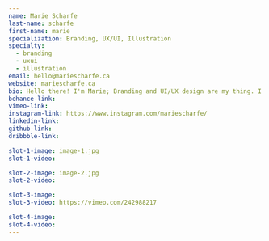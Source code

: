 ```yaml
---
name: Marie Scharfe
last-name: scharfe
first-name: marie
specialization: Branding, UX/UI, Illustration
specialty:
  - branding
  - uxui
  - illustration
email: hello@mariescharfe.ca
website: mariescharfe.ca
bio: Hello there! I'm Marie; Branding and UI/UX design are my thing. I'm influenced by art, culture, music, and fashion. I love a good laugh and I also enjoy Thrills—yeah, the soap gum.
behance-link:
vimeo-link:
instagram-link: https://www.instagram.com/mariescharfe/
linkedin-link:
github-link:
dribbble-link:

slot-1-image: image-1.jpg
slot-1-video:

slot-2-image: image-2.jpg
slot-2-video:

slot-3-image:
slot-3-video: https://vimeo.com/242988217

slot-4-image:
slot-4-video:
---
```

